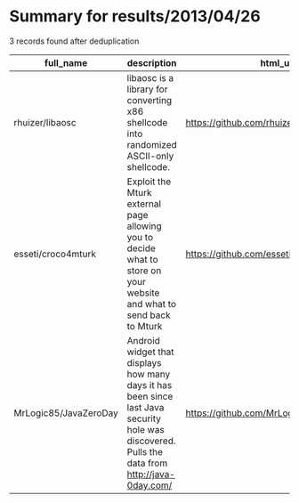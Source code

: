
# Summary for results/2013/04/26
    
3 records found after deduplication

| full_name | description | html_url | matched_list | matched_count | pushed_at | size | stargazers_count | language | forks_count |
|-----------------------|------------------------------------------------------------------------------------------------------------------------------------------------|------------------------------------------|----------------|-----------------|---------------------------|--------|--------------------|------------|---------------|
| rhuizer/libaosc | libaosc is a library for converting x86 shellcode into randomized ASCII-only shellcode. | https://github.com/rhuizer/libaosc | ['shellcode'] | 1 | 2013-04-26 20:48:04+00:00 | 193 | 3 | C | 5 |
| esseti/croco4mturk | Exploit the Mturk external page allowing you to decide what to store on your website and what to send back to Mturk | https://github.com/esseti/croco4mturk | ['exploit'] | 1 | 2013-04-26 14:19:22+00:00 | 164 | 1 | JavaScript | 0 |
| MrLogic85/JavaZeroDay | Android widget that displays how many days it has been since last Java security hole was discovered. Pulls the data from http://java-0day.com/ | https://github.com/MrLogic85/JavaZeroDay | ['0day'] | 1 | 2013-04-26 13:47:40+00:00 | 1112 | 1 | Java | 0 |
